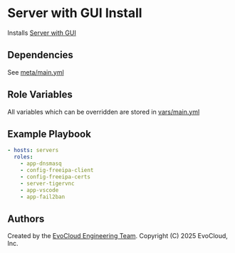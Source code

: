 Server with GUI Install
=====

Installs [Server with GUI](https://serverspace.us/support/help/install-tigervnc-server-on-centos-8/)

Dependencies
------------

See [meta/main.yml](meta/main.yml)

Role Variables
--------------

All variables which can be overridden are stored in [vars/main.yml](vars/main.yml)

Example Playbook
----------------

```yml
- hosts: servers
  roles:
    - app-dnsmasq
    - config-freeipa-client
    - config-freeipa-certs
    - server-tigervnc
    - app-vscode
    - app-fail2ban
```

Authors
------------------

Created by the [EvoCloud Engineering Team](https://evocloud.dev). Copyright (C) 2025 EvoCloud, Inc.